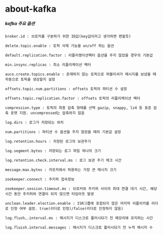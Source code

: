 # about-kafka

##### kafka 주요 옵션

    broker.id : 브로커를 구분하기 위한 ID값(key값이라고 생각하면 편할듯)
    
    delete.topic.enable : 토픽 삭제 기능을 on/off 하는 옵션
    
    default.replication.factor : 리플리켕이션팩터 옵션을 주지 않았을 경우의 기본값
    
    min.insync.replicas : 최소 리플리케이션 팩터
    
    auco.create.topics.enable : 존재하지 않는 토픽으로 퍼블리셔가 메시지를 보냈을 때 자동으로 토픽을 생성할지 설정
    
    offsets.topic.num.partitions : offsets 토픽의 파티션 수 설정
    
    offsets.topic.replication.factor : offsets 토픽의 리플리케이션 팩터
    
    compression.type : 토픽의 최종 압축 형태를 선택 gazip, snappy, lz4 등 표준 압축 포맷 지원. uncompressed는 압축하지 않음
    
    log.dirs : 로그가 저장되는 위치
    
    num.partitions : 파티션 수 옵션을 주지 않았을 때의 기본값 설정
    
    log.retention.hours : 저장된 로그의 보관주기
    
    log.segment.bytes : 저장되는 로그 파일 하나의 크기
    
    log.retention.check.interval.ms : 로그 보관 주기 체크 시간
    
    message.max.bytes : 카프카에서 허용하는 가장 큰 메시지 크기
    
    zookeeper.connect : 주키퍼 접속정보
    
    zookeeper.session.timeout.ms : 브로커와 주키퍼 사이의 최대 연결 대기 시간, 해당 시간 동안 주키퍼와 연결이 되지 않으면 타임아웃 발생
    
    unclean.leader.election.enable : ISR그룹에 포함되지 않은 마지막 리플리카를 리더로 인정 여부 설정. true(리더로 인정)/false(리더로 인정하지 않음)
    
    log.flush,.interval.ms : 메시지가 디스크로 플러시되기 전 메모리에 유지하는 시간
    
    log.fluish.interval.messages : 메시지가 디스크로 플러시되기 전 누적 메시지 수
    
